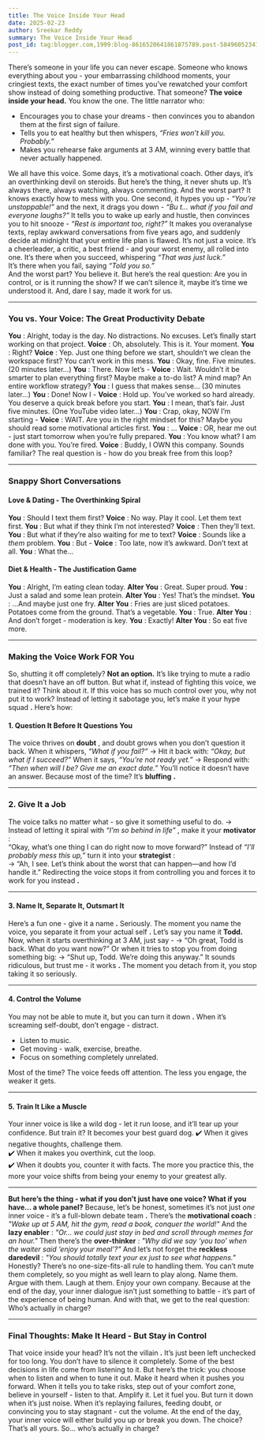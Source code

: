 ```yaml
---
title: The Voice Inside Your Head
date: 2025-02-23
author: Sreekar Reddy
summary: The Voice Inside Your Head
post_id: tag:blogger.com,1999:blog-8616520641861875789.post-58496052341395741
---
```


  

There’s someone in your life you can never escape. Someone who knows everything about you - your embarrassing childhood moments, your cringiest texts, the exact number of times you’ve rewatched your comfort show instead of doing something productive.
That someone? **The voice inside your head.**
You know the one. The little narrator who:
  * Encourages you to chase your dreams - then convinces you to abandon them at the first sign of failure.
  * Tells you to eat healthy but then whispers, _“Fries won’t kill you. Probably.”_
  * Makes you rehearse fake arguments at 3 AM, winning every battle that never actually happened.


We all have this voice. Some days, it’s a motivational coach. Other days, it’s an overthinking devil on steroids. But here’s the thing, it never shuts up.
It’s always there, always watching, always commenting. And the worst part? It knows exactly how to mess with you. 
One second, it hypes you up - _“You’re unstoppable!”_ and the next, it drags you down - _“Bu_ _t… what if you fail and everyone laughs?”_
It tells you to wake up early and hustle, then convinces you to hit snooze - _“Rest is important too, right?”_
It makes you overanalyse texts, replay awkward conversations from five years ago, and suddenly decide at midnight that your entire life plan is flawed.
It’s not just a voice. It’s a cheerleader, a critic, a best friend - and your worst enemy, all rolled into one.
It’s there when you succeed, whispering _“That was just luck.”_  
It’s there when you fail, saying _“Told you so.”_  
And the worst part? You believe it.
But here’s the real question: Are you in control, or is it running the show?
If we can’t silence it, maybe it’s time we understood it. And, dare I say, made it work for us.
* * *
### You vs. Your Voice: The Great Productivity Debate
 **You** : Alright, today is the day. No distractions. No excuses. Let’s finally start working on that project.
 **Voice** : Oh, absolutely. This is it. Your moment.
 **You** : Right?
 **Voice** : Yep. Just one thing before we start, shouldn’t we clean the workspace first? You can’t work in this mess.
 **You** : Okay, fine. Five minutes.
(20 minutes later...)
 **You** : There. Now let’s -
 **Voice** : Wait. Wouldn’t it be smarter to plan everything first? Maybe make a to-do list? A mind map? An entire workflow strategy?
 **You** : I guess that makes sense...
(30 minutes later...)
 **You** : Done! Now I -
 **Voice** : Hold up. You’ve worked so hard already. You deserve a quick break before you start.
 **You** : I mean, that’s fair. Just five minutes.
(One YouTube video later...)
 **You** : Crap, okay, NOW I’m starting -
 **Voice** : WAIT. Are you in the right mindset for this? Maybe you should read some motivational articles first.
 **You** : …
 **Voice** : OR, hear me out - just start tomorrow when you’re fully prepared.
 **You** : You know what? I am done with you. You’re fired.
 **Voice** : Buddy, I OWN this company.
Sounds familiar? The real question is - how do you break free from this loop?
* * *
### Snappy Short Conversations
#### Love & Dating - The Overthinking Spiral
 **You** : Should I text them first?
 **Voice** : No way. Play it cool. Let them text first.
 **You** : But what if they think I’m not interested?
 **Voice** : Then they’ll text.
 **You** : But what if they’re also waiting for me to text?
 **Voice** : Sounds like a _them_ problem.
 **You** : But -
 **Voice** : Too late, now it’s awkward. Don’t text at all.
 **You** : What the…
#### Diet & Health - The Justification Game
 **You** : Alright, I’m eating clean today.
 **Alter You** : Great. Super proud.
 **You** : Just a salad and some lean protein.
 **Alter You** : Yes! That’s the mindset.
 **You** : …And maybe just one fry.
 **Alter You** : Fries are just sliced potatoes. Potatoes come from the ground. That’s a vegetable.
 **You** : True.
 **Alter You** : And don’t forget - moderation is key.
 **You** : Exactly!
 **Alter You** : So eat five more.
* * *
### Making the Voice Work FOR You
So, shutting it off completely? **Not an option.** It’s like trying to mute a radio that doesn’t have an off button.
But what if, instead of fighting this voice, we trained it?
Think about it. If this voice has so much control over you, why not put it to work? Instead of letting it sabotage you, let’s make it your hype squad **.**
Here’s how:
####  **1\. Question It Before It Questions You**
The voice thrives on **doubt** , and doubt grows when you don’t question it back.
When it whispers, _“What if you fail?”_ → Hit it back with: _“Okay, but what if I succeed?”_
When it says, _“You’re not ready yet.”_ → Respond with: _“Then when will I be? Give me an exact date.”_
You’ll notice it doesn’t have an answer. Because most of the time? It’s **bluffing** **.**
* * *
###  **2\. Give It a Job**
The voice talks no matter what - so give it something useful to do.
→ Instead of letting it spiral with _“I’m so behind in life”_ , make it your **motivator** :  
“Okay, what’s one thing I can do right now to move forward?”
Instead of _“I’ll probably mess this up,”_ turn it into your **strategist** :  
→ “Ah, I see. Let’s think about the worst that can happen—and how I’d handle it.”
Redirecting the voice stops it from controlling you and forces it to work for you instead **.**
* * *
####  **3\. Name It, Separate It, Outsmart It**
Here’s a fun one - give it a name **.**
Seriously. The moment you name the voice, you separate it from your actual self **.**
Let’s say you name it **Todd.**
Now, when it starts overthinking at 3 AM, just say -
→ “Oh great, Todd is back. What do you want now?”
Or when it tries to stop you from doing something big:
→ “Shut up, Todd. We’re doing this anyway.”
It sounds ridiculous, but trust me - it works **.** The moment you detach from it, you stop taking it so seriously.
* * *
####  **4\. Control the Volume**
You may not be able to mute it, but you can turn it down **.**
When it’s screaming self-doubt, don’t engage - distract.  

  * Listen to music.
  * Get moving - walk, exercise, breathe.
  * Focus on something completely unrelated.


Most of the time? The voice feeds off attention. The less you engage, the weaker it gets.
* * *
####  **5\. Train It Like a Muscle**
Your inner voice is like a wild dog - let it run loose, and it’ll tear up your confidence. But train it? It becomes your best guard dog.
✔️ When it gives negative thoughts, challenge them.  
✔️ When it makes you overthink, cut the loop.  
✔️ When it doubts you, counter it with facts.
The more you practice this, the more your voice shifts from being your enemy to your greatest ally.
* * *
 **But here’s the thing - what if you don’t just have one voice? What if you have… a whole panel?**
Because, let’s be honest, sometimes it’s not just _one_ inner voice - it’s a full-blown debate team **.**
There’s the **motivational coach** : _"Wake up at 5 AM, hit the gym, read a book, conquer the world!"_ And the **lazy enabler** : _"Or… we could just stay in bed and scroll through memes for an hour."_ Then there’s the **over-thinker** : _"Why did we say ‘you too’ when the waiter said ‘enjoy your meal’?"_ And let’s not forget the **reckless daredevil** : _"You should totally text your ex just to see what happens."_
Honestly? There’s no one-size-fits-all rule to handling them. You can’t mute them completely, so you might as well learn to play along.
Name them. Argue with them. Laugh at them. Enjoy your own company. Because at the end of the day, your inner dialogue isn’t just something to battle - it’s part of the experience of being human.
And with that, we get to the real question: Who’s actually in charge?
* * *
###  **Final Thoughts: Make It Heard - But Stay in Control**
That voice inside your head? It’s not the villain **.** It’s just been left unchecked for too long.
You don’t have to silence it completely. Some of the best decisions in life come from listening to it.
But here’s the trick: you choose when to listen and when to tune it out.
Make it heard when it pushes you forward. When it tells you to take risks, step out of your comfort zone, believe in yourself - listen to that. Amplify it. Let it fuel you.
But turn it down when it’s just noise. When it’s replaying failures, feeding doubt, or convincing you to stay stagnant - cut the volume.
At the end of the day, your inner voice will either build you up or break you down.
The choice? That’s all yours.
So… who’s actually in charge?
